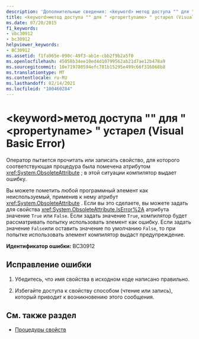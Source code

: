```yaml
---
description: 'Дополнительные сведения: <keyword> метод доступа "" для "" <propertyname> устарел (Visual Basic Error)'
title: <keyword>метод доступа "" для " <propertyname> " устарел (Visual Basic Error)
ms.date: 07/20/2015
f1_keywords:
- vbc30912
- bc30912
helpviewer_keywords:
- BC30912
ms.assetid: f1fa965e-090c-49f3-ab1e-cbb2f9b2a5f0
ms.openlocfilehash: 45058b34ee10ed4d10799562ab21d7ae12b478a9
ms.sourcegitcommit: 10e719780594efc781b15295e499c66f316068b8
ms.translationtype: MT
ms.contentlocale: ru-RU
ms.lasthandoff: 02/14/2021
ms.locfileid: "100460284"
---
```

# <a name="keyword-accessor-of-propertyname-is-obsolete-visual-basic-error"></a>\<keyword>метод доступа "" для " \<propertyname> " устарел (Visual Basic Error)

Оператор пытается прочитать или записать свойство, для которого соответствующая процедура была помечена атрибутом <xref:System.ObsoleteAttribute> ; в этой ситуации компилятор выдает ошибку.  
  
 Вы можете пометить любой программный элемент как неиспользуемый, применив к нему атрибут <xref:System.ObsoleteAttribute> . Если вы это сделаете, вы можете задать для свойства <xref:System.ObsoleteAttribute.IsError%2A> атрибута значение `True` или `False`. Если задать значение `True`, компилятор будет рассматривать попытку использовать элемент как ошибку. Если задать значение `False`или оставить значение по умолчанию `False`, то при попытке использовать элемент компилятор выдаст предупреждение.  
  
 **Идентификатор ошибки:** BC30912  
  
## <a name="to-correct-this-error"></a>Исправление ошибки  
  
1. Убедитесь, что имя свойства в исходном коде написано правильно.  
  
2. Избегайте доступа к свойству способом (чтение или запись), который приводит к возникновению этого сообщения.  
  
## <a name="see-also"></a>См. также раздел

- [Процедуры свойств](../programming-guide/language-features/procedures/property-procedures.md)
